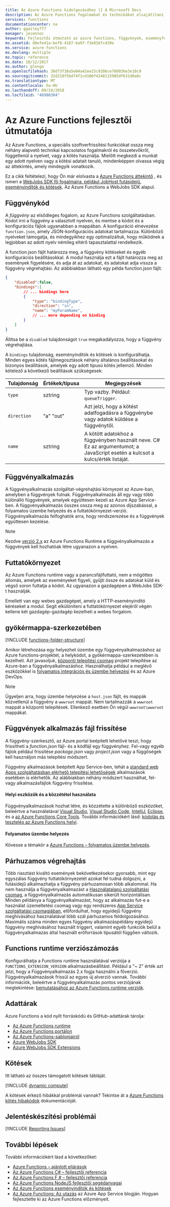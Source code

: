 ```yaml
---
title: Az Azure Functions kidolgozásához |} A Microsoft Docs
description: Az Azure Functions fogalmakat és technikákat elsajátítani, amely a functions az Azure-ban minden programozási nyelveket és kötések fejlesztéshez szükséges.
services: functions
documentationcenter: na
author: ggailey777
manager: jeconnoc
keywords: Fejlesztői útmutató az azure functions, függvények, eseményfeldolgozás, webhookok, dinamikus számítás, kiszolgáló nélküli architektúra
ms.assetid: d8efe41a-bef8-4167-ba97-f3e016fcd39e
ms.service: azure-functions
ms.devlang: multiple
ms.topic: reference
ms.date: 10/12/2017
ms.author: glenga
ms.openlocfilehash: 38d73f38a5e04a42ee15c9206ce760936e3e10c9
ms.sourcegitcommit: 32d218f5bd74f1cd106f4248115985df631d0a8c
ms.translationtype: MT
ms.contentlocale: hu-HU
ms.lasthandoff: 09/24/2018
ms.locfileid: "46980304"
---
```

# <a name="azure-functions-developers-guide"></a>Az Azure Functions fejlesztői útmutatója
Az Azure Functions, a speciális szoftverfrissítési funkciókat ossza meg néhány alapvető technikai kapcsolatos fogalmakról és összetevőkről, függetlenül a nyelvet, vagy a kötés használja. Mielőtt megkezdi a munkát egy adott nyelven vagy a kötési adatait tanuló, mindenképpen olvassa végig az áttekintés, amely mindegyik vonatkozik.

Ez a cikk feltételezi, hogy Ön már elolvasta a [Azure Functions áttekintő](functions-overview.md) , és ismeri a [WebJobs SDK fő fogalmaira, például JobHost futásidejű, eseményindítók és kötések](https://github.com/Azure/azure-webjobs-sdk/wiki). Az Azure Functions a WebJobs SDK alapul. 

## <a name="function-code"></a>Függvénykód
A *függvény* az elsődleges fogalom, az Azure Functions szolgáltatásban. Kódot írni a függvény a választott nyelven, és mentse a kódot és a konfigurációs fájlok ugyanabban a mappában. A konfiguráció elnevezése `function.json`, amely JSON-konfigurációs adatokat tartalmazza. Különböző nyelveket támogatja, és mindegyikhez egy optimalizáltuk, hogy működnek a legjobban az adott nyelv némileg eltérő tapasztalattal rendelkezik. 

A function.json fájlt határozza meg, a függvény kötéseket és egyéb konfigurációs beállításokkal. A modul használja ezt a fájlt határozza meg az események figyelésére, és adja át az adatokat, és adatokat adja vissza a függvény végrehajtási. Az alábbiakban látható egy példa function.json fájlt.

```json
{
    "disabled":false,
    "bindings":[
        // ... bindings here
        {
            "type": "bindingType",
            "direction": "in",
            "name": "myParamName",
            // ... more depending on binding
        }
    ]
}
```

Állítsa be a `disabled` tulajdonságot `true` megakadályozza, hogy a függvény végrehajtása.

A `bindings` tulajdonság, eseményindítók és kötések is konfigurálhatja. Minden egyes kötés fájlmegosztások néhány általános beállításokat és bizonyos beállítások, amelyek egy adott típusú kötés jellemző. Minden kötelező a következő beállítások szükségesek:

| Tulajdonság | Értékek/típusa | Megjegyzések |
| --- | --- | --- |
| `type` |sztring |Typ vazby. Például: `queueTrigger`. |
| `direction` |"a" "out" |Azt jelzi, hogy a kötést adatfogadásra a függvénybe vagy adatok küldése a függvénytől. |
| `name` |sztring |A kötött adatokhoz a függvényben használt neve. C# Ez az argumentumot; a JavaScript esetén a kulcsot a kulcs/érték listáját. |

## <a name="function-app"></a>Függvényalkalmazás
A függvényalkalmazás szolgáltat-végrehajtási környezet az Azure-ban, amelyben a függvények futnak. Függvényalkalmazás áll egy vagy több különálló függvények, amelyek együttesen kezeli az Azure App Service-ben. A függvényalkalmazás összes ossza meg az azonos díjszabással, a folyamatos üzembe helyezés és a futtatókörnyezet-verzió. Függvényalkalmazás felfoghatók arra, hogy rendszerezése és a függvények együttesen kezelése. 

> [!NOTE]
> Kezdve [verzió 2.x](functions-versions.md) az Azure Functions Runtime a függvényalkalmazás a függvények kell hozhatóak létre ugyanazon a nyelven.

## <a name="runtime"></a>Futtatókörnyezet
Az Azure Functions runtime vagy a parancsfájlfuttató, nem a mögöttes állomás, amelyek az eseményeket figyeli, gyűjti össze és adatokat küld és végső soron futtatja a kódot. Az ugyanazon a gazdagépen a WebJobs SDK-t használják.

Emellett van egy webes gazdagépet, amely a HTTP-eseményindító kéréseket a modul. Segít elkülöníteni a futtatókörnyezet elejéről végén kellene két gazdagép-gazdagép kezelheti a webes forgalom.

## <a name="folder-structure"></a>gyökérmappa-szerkezetében
[!INCLUDE [functions-folder-structure](../../includes/functions-folder-structure.md)]

Amikor létrehozása egy helyezhet üzembe egy függvényalkalmazáshoz az Azure functions-projektet, a helykódot, a gyökérmappa-szerkezetében is kezelheti. Azt javasoljuk, [központi telepítési csomag](deployment-zip-push.md) projekt telepítése az Azure-ban a függvényalkalmazáshoz. Használhatja például a meglévő eszközökkel is [folyamatos integrációs és üzembe helyezési](functions-continuous-deployment.md) és az Azure DevOps.

> [!NOTE]
> Ügyeljen arra, hogy üzembe helyezése a `host.json` fájlt, és mappák közvetlenül a függvény a `wwwroot` mappát. Nem tartalmazzák a `wwwroot` mappát a központi telepítések. Ellenkező esetben Ön végül `wwwroot\wwwroot` mappákat.

## <a id="fileupdate"></a> Függvények alkalmazás fájl frissítése
A függvény-szerkesztő, az Azure portal beépített lehetővé teszi, hogy frissítheti a *function.json* fájl- és a kódfájl egy függvényhez. Fel-vagy egyéb fájlok például frissítése *package.json* vagy *project.json* vagy a függőségek kell használjon más telepítési módszert.

Függvény alkalmazások beépített App Service-ben, tehát a [standard web Apps szolgáltatásban elérhető telepítési lehetőségek](../app-service/app-service-deploy-local-git.md) alkalmazások esetében is elérhetők. Az alábbiakban néhány módszert használhat, fel-vagy alkalmazásfájlok függvény frissítése. 

#### <a name="use-local-tools-and-publishing"></a>Helyi eszközök és a közzététel használata
Függvényalkalmazások hozhat létre, és közzétette a különböző eszközöket, beleértve a használatával [Visual Studio](./functions-develop-vs.md), [Visual Studio Code](functions-create-first-function-vs-code.md), [IntelliJ](./functions-create-maven-intellij.md), [Eclipse](./functions-create-maven-eclipse.md), és a [az Azure Functions Core Tools](./functions-develop-local.md). További információkért lásd: [kódolás és tesztelés az Azure Functions helyi](./functions-develop-local.md).

<!--NOTE: I've removed documentation on FTP, because it does not sync triggers on the consumption plan --glenga -->

#### <a name="continuous-deployment"></a>Folyamatos üzembe helyezés
Kövesse a témakör a [Azure Functions – folyamatos üzembe helyezés](functions-continuous-deployment.md).

## <a name="parallel-execution"></a>Párhuzamos végrehajtás
Több riasztást kiváltó események bekövetkezésekor gyorsabb, mint egy egyszálas függvény futtatókörnyezetét azokat fel tudná dolgozni, a futásidejű alkalmazhatja a függvény párhuzamosan több alkalommal.  Ha nem használja a függvényalkalmazást a [Használatalapú szolgáltatási csomag](functions-scale.md#how-the-consumption-plan-works), a függvényalkalmazás automatikusan sikerült horizontálisan.  Minden példánya a függvényalkalmazást, hogy az alkalmazás fut-e a használat üzemeltetési csomag vagy egy rendszeres [App Service szolgáltatási csomagjában](../app-service/azure-web-sites-web-hosting-plans-in-depth-overview.md), előfordulhat, hogy egyidejű függvény meghívásához használatával több szál párhuzamos feldolgozásához.  Maximális száma minden egyes függvény alkalmazáspéldány egyidejű függvény meghívásához használt triggert, valamint egyéb funkciók belül a függvényalkalmazás által használt erőforrások típusától függően változik.

## <a name="functions-runtime-versioning"></a>Functions runtime verziószámozás

Konfigurálhatja a Functions runtime használatával verziója a `FUNCTIONS_EXTENSION_VERSION` alkalmazásbeállítást. Például a "~ 2" érték azt jelzi, hogy a Függvényalkalmazás 2.x fogja használni a főverzió. Függvényalkalmazások frissül az egyes új alverzió vannak. További információk, beleértve a függvényalkalmazás pontos verziójának megtekintése: [bemutatásához az Azure Functions runtime verziók](set-runtime-version.md).

## <a name="repositories"></a>Adattárak
Azure Functions a kód nyílt forráskódú és GitHub-adattárak tárolja:

* [Az Azure Functions runtime](https://github.com/Azure/azure-webjobs-sdk-script/)
* [Az Azure Functions portálon](https://github.com/projectkudu/AzureFunctionsPortal)
* [Az Azure Functions-sablonjairól](https://github.com/Azure/azure-webjobs-sdk-templates/)
* [Azure WebJobs SDK](https://github.com/Azure/azure-webjobs-sdk/)
* [Azure WebJobs SDK Extensions](https://github.com/Azure/azure-webjobs-sdk-extensions/)

## <a name="bindings"></a>Kötések
Itt látható az összes támogatott kötések tábláját.

[!INCLUDE [dynamic compute](../../includes/functions-bindings.md)]

A kötések érkező hibákkal problémái vannak? Tekintse át a [Azure Functions kötés hibakódok](functions-bindings-error-pages.md) dokumentációját.

## <a name="reporting-issues"></a>Jelentéskészítési problémái
[!INCLUDE [Reporting Issues](../../includes/functions-reporting-issues.md)]

## <a name="next-steps"></a>További lépések
További információkért lásd a következőket:

* [Azure Functions – ajánlott eljárások](functions-best-practices.md)
* [Az Azure Functions C# – fejlesztői referencia](functions-reference-csharp.md)
* [Az Azure Functions F # – fejlesztői referencia](functions-reference-fsharp.md)
* [Az Azure Functions NodeJS fejlesztői segédanyagai](functions-reference-node.md)
* [Az Azure Functions eseményindítók és kötések](functions-triggers-bindings.md)
* [Az Azure Functions: Az utazás](https://blogs.msdn.microsoft.com/appserviceteam/2016/04/27/azure-functions-the-journey/) az Azure App Service blogján. Hogyan fejlesztette ki az Azure Functions előzményeit.

